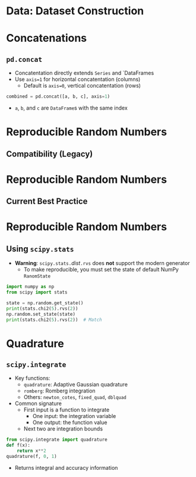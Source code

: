# Data: Dataset Construction


# Concatenations
## `pd.concat`

* Concatentation directly extends `Series` and `DataFrames
* Use `axis=1` for horizontal concatentation (columns)
  * Default is `axis=0`, vertical concatentation (rows)
 
```python
combined = pd.concat([a, b, c], axis=1)
```

* `a`, `b`, and `c` are `DataFrame`s with the same index


# Reproducible Random Numbers
## Compatibility (Legacy)


# Reproducible Random Numbers
## Current Best Practice


# Reproducible Random Numbers
## Using `scipy.stats`

* **Warning**: `scipy.stats.`_dist_`.rvs` does **not** support the modern generator
  * To make reproducible, you must set the state of default NumPy `RanomState`
 
```python
import numpy as np
from scipy import stats

state = np.random.get_state()
print(stats.chi2(5).rvs(2))
np.random.set_state(state)
print(stats.chi2(5).rvs(2))  # Match
```


# Quadrature
## `scipy.integrate`

* Key functions:
  * `quadrature`: Adaptive Gaussian quadrature
  * `romberg`: Romberg integration
  * Others: `newton_cotes`, `fixed_quad`, `dblquad`
* Common signature
  * First input is a function to integrate
    * One input: the integration variable
    * One output: the function value
  * Next two are integration bounds

```python
from scipy.integrate import quadrature
def f(x):
    return x**2
quadrature(f, 0, 1)
```

* Returns integral and accuracy information


